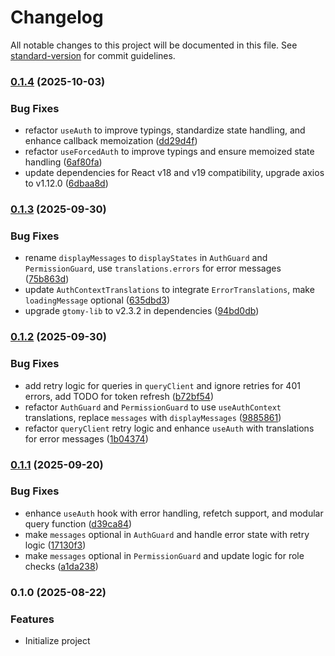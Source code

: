 # Changelog

All notable changes to this project will be documented in this file. See [standard-version](https://github.com/conventional-changelog/standard-version) for commit guidelines.

### [0.1.4](https://github.com/AuthApex/authapex-react/compare/v0.1.3...v0.1.4) (2025-10-03)


### Bug Fixes

* refactor `useAuth` to improve typings, standardize state handling, and enhance callback memoization ([dd29d4f](https://github.com/AuthApex/authapex-react/commit/dd29d4fe4db480c4931d2dc00e3bc6ed67b3e1fe))
* refactor `useForcedAuth` to improve typings and ensure memoized state handling ([6af80fa](https://github.com/AuthApex/authapex-react/commit/6af80fae95b7ca1da3bc2803f01e0896bf091b1c))
* update dependencies for React v18 and v19 compatibility, upgrade axios to v1.12.0 ([6dbaa8d](https://github.com/AuthApex/authapex-react/commit/6dbaa8d5ed636b786b33bb63cc9f0b2ae34c3647))

### [0.1.3](https://github.com/AuthApex/authapex-react/compare/v0.1.2...v0.1.3) (2025-09-30)


### Bug Fixes

* rename `displayMessages` to `displayStates` in `AuthGuard` and `PermissionGuard`, use `translations.errors` for error messages ([75b863d](https://github.com/AuthApex/authapex-react/commit/75b863d246edb368d0bf1f98c492570cc1ed2158))
* update `AuthContextTranslations` to integrate `ErrorTranslations`, make `loadingMessage` optional ([635dbd3](https://github.com/AuthApex/authapex-react/commit/635dbd3403878aaa559bc52345fd0853eaf8fc52))
* upgrade `gtomy-lib` to v2.3.2 in dependencies ([94bd0db](https://github.com/AuthApex/authapex-react/commit/94bd0dbb29b341a6f6107afbfdc92e929d73e565))

### [0.1.2](https://github.com/AuthApex/authapex-react/compare/v0.1.1...v0.1.2) (2025-09-30)


### Bug Fixes

* add retry logic for queries in `queryClient` and ignore retries for 401 errors, add TODO for token refresh ([b72bf54](https://github.com/AuthApex/authapex-react/commit/b72bf547559aba35e61f07c624a3337dea658504))
* refactor `AuthGuard` and `PermissionGuard` to use `useAuthContext` translations, replace `messages` with `displayMessages` ([9885861](https://github.com/AuthApex/authapex-react/commit/9885861c9cd28f4bc99eb6fa2943807c635deb36))
* refactor `queryClient` retry logic and enhance `useAuth` with translations for error messages ([1b04374](https://github.com/AuthApex/authapex-react/commit/1b04374f6bdb6d797564729aa2807636d44e1b21))

### [0.1.1](https://github.com/AuthApex/authapex-react/compare/v0.1.0...v0.1.1) (2025-09-20)


### Bug Fixes

* enhance `useAuth` hook with error handling, refetch support, and modular query function ([d39ca84](https://github.com/AuthApex/authapex-react/commit/d39ca84c66c1d5fca97bbd4ea86cbb2ec3d09e85))
* make `messages` optional in `AuthGuard` and handle error state with retry logic ([17130f3](https://github.com/AuthApex/authapex-react/commit/17130f3d8cab4bc531af1fc54545bc26df931f45))
* make `messages` optional in `PermissionGuard` and update logic for role checks ([a1da238](https://github.com/AuthApex/authapex-react/commit/a1da238500940b34bed23796ce211f99bc9ba1d2))

### 0.1.0 (2025-08-22)

### Features
* Initialize project
